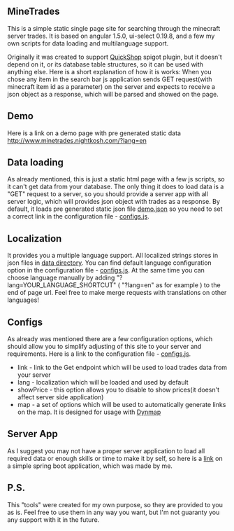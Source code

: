 ## MineTrades

This is a simple static single page site for searching through the minecraft server trades.
It is based on angular 1.5.0, ui-select 0.19.8, and a few my own scripts for data loading and multilanguage support.

Originally it was created to support [QuickShop](https://www.spigotmc.org/resources/quickshop-reremake-1-15-ready-bees-bees-bee.62575/) spigot plugin, but it doesn't depend on it, or its database table structures, so it can be used with anything else. Here is a short explanation of how it is works:
When you chose any item in the search bar js application sends GET request(with minecraft item id as a parameter) on the server and expects to receive a json object as a response, which will be parsed and showed on the page.

## Demo

Here is a link on a demo page with pre generated static data http://www.minetrades.nightkosh.com/?lang=en

## Data loading

As already mentioned, this is just a static html page with a few js scripts, so it can't get data from your database. The only thing it does to load data is a "GET" request to a server, so you should provide a server app with all server logic, which will provides json object with trades as a response.
By default, it loads pre generated static json file [demo.json](https://github.com/NightKosh/MineTrades/blob/master/data/demo.json) so you need to set a correct link in the configuration file - [configs.js](https://github.com/NightKosh/MineTrades/blob/master/js/configs.js).

## Localization

It provides you a multiple language support. All localized strings stores in json files in [data directory](https://github.com/NightKosh/MineTrades/tree/master/data). You can find default language configuration option in the configuration file - [configs.js](https://github.com/NightKosh/MineTrades/blob/master/js/configs.js). At the same time you can choose language manually by adding "?lang=YOUR_LANGUAGE_SHORTCUT" ( "?lang=en" as for example ) to the end of page url. 
Feel free to make merge requests with translations on other languages!

## Configs

As already was mentioned there are a few configuration options, which should allow you to simplify adjusting of this site to your server and requirements. Here is a link to the configuration file - [configs.js](https://github.com/NightKosh/MineTrades/blob/master/js/configs.js).
* link - link to the Get endpoint which will be used to load trades data from your server
* lang - localization which will be loaded and used by default
* showPrice - this option allows you to disable to show prices(it doesn't affect server side application)
* map - a set of options which will be used to automatically generate links on the map. It is designed for usage with [Dynmap](https://github.com/webbukkit/dynmap)


## Server App

As I suggest you may not have a proper server application to load all required data or enough skills or time to make it by self, so here is a [link](https://github.com/NightKosh/MineTradesServer) on a simple spring boot application, which was made by me.

## P.S.

This "tools" were created for my own purpose, so they are provided to you as is. Feel free to use them in any way you want, but I'm not guaranty you any support with it in the future.


